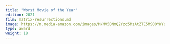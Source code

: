 ```yaml
---
title: "Worst Movie of the Year"
edition: 2021
film: matrix-resurrections.md
image: https://m.media-amazon.com/images/M/MV5BNmQ2Yzc5MzAtZTE5MS00YWYzLWIzMmMtM2ZjZTlmOGM4MzUxXkEyXkFqcGc@._V1_FMjpg_UX1024_.jpg
type: award
weight: 18
---
```

